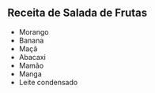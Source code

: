 ## Receita de Salada de Frutas
- Morango
- Banana
- Maçã
- Abacaxi
- Mamão
- Manga
- Leite condensado
